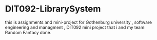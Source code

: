 # DIT092-LibrarySystem

this is assignments and mini-project for Gothenburg university , software engineering and managment , DIT092 mini project that i and my team Random Fantacy done.
